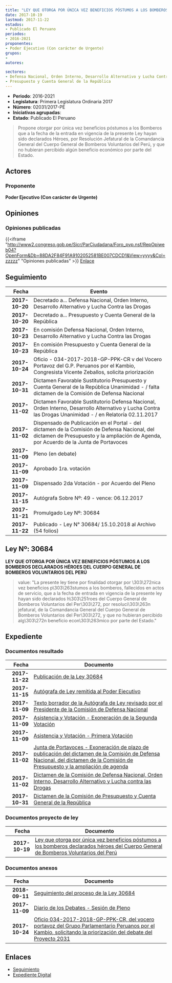 ```yaml
---
title: "LEY QUE OTORGA POR ÚNICA VEZ BENEFICIOS PÓSTUMOS A LOS BOMBEROS DECLARADOS HÉROES DEL CUERPO GENERAL DE BOMBEROS VOLUNTARIOS DEL PERÚ"
date: 2017-10-19
lastmod: 2017-11-22
estados:
- Publicado El Peruano
periodos:
- 2016-2021
proponentes:
- Poder Ejecutivo (Con carácter de Urgente)
grupos:
- 
autores:

sectores:
- Defensa Nacional, Orden Interno, Desarrollo Alternativo y Lucha Contra las Drogas
- Presupuesto y Cuenta General de la República
---
```

- **Periodo**: 2016-2021
- **Legislatura**: Primera Legislatura Ordinaria 2017
- **Número**: 02031/2017-PE
- **Iniciativas agrupadas**: 
- **Estado**: Publicado El Peruano

> Propone otorgar por única vez beneficios póstumos a los Bomberos que a la fecha de la entrada en vigencia de la presente Ley hayan sido declarados Héroes, por Resolución Jefatural de la Comandancia General del Cuerpo General de Bomberos Voluntarios del Perú, y que no hubieran percibido algún beneficio económico por parte del Estado.


## Actores

### Proponente

**Poder Ejecutivo (Con carácter de Urgente)**

## Opiniones

### Opiniones publicadas

{{<iframe "http://www2.congreso.gob.pe/Sicr/ParCiudadana/Foro_pvp.nsf/RepOpiweb04?OpenForm&Db=88DA2F84F91A9102052581BE007CDCD1&View=yyyy&Col=zzzzz" "Opiniones publicadas" >}}
[Enlace](http://www2.congreso.gob.pe/Sicr/ParCiudadana/Foro_pvp.nsf/RepOpiweb04?OpenForm&Db=88DA2F84F91A9102052581BE007CDCD1&View=yyyy&Col=zzzzz)


## Seguimiento

| Fecha | Evento |
|------:|--------|
| **2017-10-20** | Decretado a... Defensa Nacional, Orden Interno, Desarrollo Alternativo y Lucha Contra las Drogas |
| **2017-10-20** | Decretado a... Presupuesto y Cuenta General de la República |
| **2017-10-23** | En comisión Defensa Nacional, Orden Interno, Desarrollo Alternativo y Lucha Contra las Drogas |
| **2017-10-23** | En comisión Presupuesto y Cuenta General de la República |
| **2017-10-24** | Oficio - 034-2017-2018-GP-PPK-CR v del Vocero Portavoz del G.P. Peruanos por el Kambio, Congresista Vicente Zeballos, solicita priorización |
| **2017-10-31** | Dictamen Favorable Sustitutorio Presupuesto y Cuenta General de la República Unanimidad - / falta dictamen de la Comisión de Defensa Nacional |
| **2017-11-02** | Dictamen Favorable Sustitutorio Defensa Nacional, Orden Interno, Desarrollo Alternativo y Lucha Contra las Drogas Unanimidad - / en Relatoría 02.11.2017 |
| **2017-11-02** | Dispensado de Publicación en el Portal - del dictamen de la Comisión de Defensa Nacional, del dictamen de Presupuesto y la ampliación de Agenda, por Acuerdo de la Junta de Portavoces |
| **2017-11-09** | Pleno (en debate) |
| **2017-11-09** | Aprobado 1ra. votación |
| **2017-11-09** | Dispensado 2da Votación - por Acuerdo del Pleno |
| **2017-11-15** | Autógrafa Sobre Nº: 49 - vence: 06.12.2017 |
| **2017-11-21** | Promulgado Ley Nº: 30684 |
| **2017-11-22** | Publicado - Ley N° 30684/ 15.10.2018 al Archivo (54 folios) |

## Ley Nº: 30684

**LEY QUE OTORGA POR ÚNICA VEZ BENEFICIOS PÓSTUMOS A LOS BOMBEROS DECLARADOS HÉROES DEL CUERPO GENERAL DE BOMBEROS VOLUNTARIOS DEL PERÚ**

> value: "La presente ley tiene por finalidad otorgar por \303\272nica vez beneficios p\303\263stumos a los bomberos, fallecidos en actos de servicio, que a la fecha de entrada en vigencia de la presente ley hayan sido declarados h\303\251roes del Cuerpo General de Bomberos Voluntarios del Per\303\272, por resoluci\303\263n jefatural, de la Comandancia General del Cuerpo General de Bomberos Voluntarios del Per\303\272, y que no hubieran percibido alg\303\272n beneficio econ\303\263mico por parte del Estado."


## Expediente

### Documentos resultado

| Fecha | Documento |
|------:|-----------|
| **2017-11-22** | [Publicación de la Ley 30684](http://www.leyes.congreso.gob.pe/Documentos/2016_2021/ADLP/Normas_Legales/30684-LEY.pdf) |
| **2017-11-15** | [Autógrafa de Ley remitida al Poder Ejecutivo](http://www.leyes.congreso.gob.pe/Documentos/2016_2021/Autografas/Ley_y_de_Resolucion_Legislativa/AU0203120171115.PDF) |
| **2017-11-09** | [Texto borrador de la Autógrafa de Ley revisado por el Presidente de la Comisión de Defensa Nacional](http://www.leyes.congreso.gob.pe/Documentos/2016_2021/Texto_Borrador_de_Autografa/BAU0203120171109.PDF) |
| **2017-11-09** | [Asistencia y Votación - Exoneración de la Segunda Votación](http://www.leyes.congreso.gob.pe/Documentos/2016_2021/Asistencia_y_Votacion/Proyectos_de_Ley/Exoneracion_de_Segunda_Votacion/ESV0203120171109..pdf) |
| **2017-11-09** | [Asistencia y Votación - Primera Votación](http://www.leyes.congreso.gob.pe/Documentos/2016_2021/Asistencia_y_Votacion/Proyectos_de_Ley/AV0203120171109.pdf) |
| **2017-11-02** | [Junta de Portavoces - Exoneración de plazo de publicación del dictamen de la Comisión de Defensa Nacional, del dictamen de la Comisión de Presupuesto y la ampliación de agenda](http://www.leyes.congreso.gob.pe/Documentos/2016_2021/Acuerdos/Junta_Portavoces/AJP0203120171102.pdf) |
| **2017-11-02** | [Dictamen de la Comisión de Defensa Nacional, Orden Interno, Desarrollo Alternativo y Lucha contra las Drogas](http://www.leyes.congreso.gob.pe/Documentos/2016_2021/Dictamenes/Proyectos_de_Ley/02031DC07MAY20171102..pdf) |
| **2017-10-31** | [Dictamen de la Comisión de Presupuesto y Cuenta General de la República](http://www.leyes.congreso.gob.pe/Documentos/2016_2021/Dictamenes/Proyectos_de_Ley/02031DC17MAY20171031..pdf) |

### Documentos proyecto de ley

| Fecha | Documento |
|------:|-----------|
| **2017-10-19** | [Ley que otorga por única vez beneficios póstumos a los bomberos declarados héroes del Cuerpo General de Bomberos Voluntarios del Perú](http://www.leyes.congreso.gob.pe/Documentos/2016_2021/Proyectos_de_Ley_y_de_Resoluciones_Legislativas/PL0203120171019..PDF) |

### Documentos anexos

| Fecha | Documento |
|------:|-----------|
| **2018-09-11** | [Seguimiento del proceso de la Ley 30684](http://www.leyes.congreso.gob.pe/Documentos/2016_2021/Seguimiento_de_Proyectos_de_Ley/02031PL20180911.PDF) |
| **2017-11-09** | [Diario de los Debates - Sesión de Pleno](http://www.leyes.congreso.gob.pe/Documentos/2016_2021/ADLP/Diario_Debates/30684-TDD.pdf) |
| **2017-10-24** | [Oficio 034-2017-2018-GP-PPK-CR, del vocero portavoz del Grupo Parlamentario Peruanos por el Kambio, solicitando la priorización del debate del Proyecto 2031](http://www.leyes.congreso.gob.pe/Documentos/2016_2021/Oficios/Congresistas/OFICIO-034-2017-2018-GP-PPK-CR.PDF) |

## Enlaces

- [Seguimiento](http://www2.congreso.gob.pe/Sicr/TraDocEstProc/CLProLey2016.nsf/f7fff46988ca05b1052578e100829cc7/6e0a93378587efb2052581be006fa996?OpenDocument)
- [Expediente Digital](http://www2.congreso.gob.pe/Sicr/TraDocEstProc/CLProLey2016.nsf/f7fff46988ca05b1052578e100829cc7/6e0a93378587efb2052581be006fa996?OpenDocument&Click=05257FB7005EB655.eb71d0cf91d8294e05256cdf006b5706/$Body/0.1C6C)

